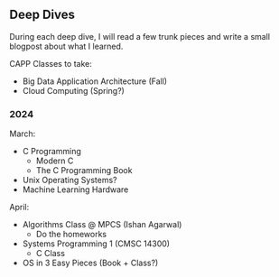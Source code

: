 
## Deep Dives

During each deep dive, I will read a few trunk pieces and write a small blogpost about what I learned.

CAPP Classes to take:
- Big Data Application Architecture (Fall)
- Cloud Computing (Spring?)

### 2024

March:
- C Programming
  - Modern C
  - The C Programming Book
- Unix Operating Systems?
- Machine Learning Hardware

April:
- Algorithms Class @ MPCS (Ishan Agarwal)
	- Do the homeworks
- Systems Programming 1 (CMSC 14300)
	- C Class
- OS in 3 Easy Pieces (Book + Class?)
